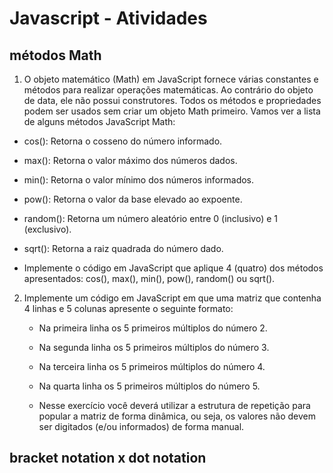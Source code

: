 # Javascript - Atividades 

## métodos Math

1. O objeto matemático (Math) em JavaScript fornece várias constantes e métodos para realizar operações matemáticas. Ao contrário do objeto de data, ele não possui construtores. Todos os métodos e propriedades podem ser usados ​​sem criar um objeto Math primeiro. Vamos ver a lista de alguns métodos JavaScript Math:
  - cos():  Retorna o cosseno do número informado.

  - max(): Retorna o valor máximo dos números dados.

  - min(): Retorna o valor mínimo dos números informados.

  - pow(): Retorna o valor da base elevado ao expoente.

  - random(): Retorna um número aleatório entre 0 (inclusivo) e 1 (exclusivo).

  - sqrt(): Retorna a raiz quadrada do número dado. 
  
  - Implemente o código em JavaScript que aplique 4 (quatro) dos métodos apresentados: cos(), max(), min(), pow(), random() ou sqrt().

2. Implemente um código em JavaScript em que uma matriz que contenha 4 linhas e 5 colunas apresente o seguinte formato:

   - Na primeira linha os 5 primeiros múltiplos do número 2.

   - Na segunda linha os 5 primeiros múltiplos do número 3.

   - Na terceira linha os 5 primeiros múltiplos do número 4.

   - Na quarta linha os 5 primeiros múltiplos do número 5.

   - Nesse exercício você deverá utilizar a estrutura de repetição para popular a matriz de forma dinâmica, ou seja, os valores não devem ser digitados (e/ou informados) de forma manual.
   
## bracket notation x dot notation
